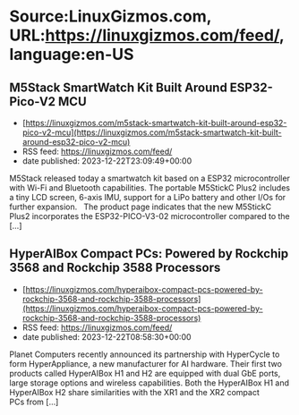# Source:LinuxGizmos.com, URL:https://linuxgizmos.com/feed/, language:en-US

## M5Stack SmartWatch Kit Built Around ESP32-Pico-V2 MCU
 - [https://linuxgizmos.com/m5stack-smartwatch-kit-built-around-esp32-pico-v2-mcu](https://linuxgizmos.com/m5stack-smartwatch-kit-built-around-esp32-pico-v2-mcu)
 - RSS feed: https://linuxgizmos.com/feed/
 - date published: 2023-12-22T23:09:49+00:00

M5Stack released today a smartwatch kit based on a ESP32 microcontroller with Wi-Fi and Bluetooth capabilities. The portable M5StickC Plus2 includes a tiny LCD screen, 6-axis IMU, support for a LiPo battery and other I/Os for further expansion. &#160; The product page indicates that the new M5StickC Plus2 incorporates the ESP32-PICO-V3-02 microcontroller compared to the [&#8230;]

## HyperAIBox Compact PCs: Powered by Rockchip 3568 and Rockchip 3588 Processors
 - [https://linuxgizmos.com/hyperaibox-compact-pcs-powered-by-rockchip-3568-and-rockchip-3588-processors](https://linuxgizmos.com/hyperaibox-compact-pcs-powered-by-rockchip-3568-and-rockchip-3588-processors)
 - RSS feed: https://linuxgizmos.com/feed/
 - date published: 2023-12-22T08:58:30+00:00

Planet Computers recently announced its partnership with HyperCycle to form HyperAppliance, a new manufacturer for AI hardware. Their first two products called HyperAIBox H1 and H2 are equipped with dual GbE ports, large storage options and wireless capabilities. Both the HyperAIBox H1 and HyperAIBox H2 share similarities with the XR1 and the XR2 compact PCs&#160;from [&#8230;]

